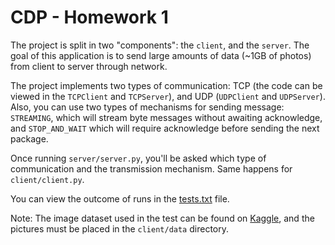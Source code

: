# CDP - Homework 1

The project is split in two "components": the `client`, and the `server`. The goal of this application
is to send large amounts of data (~1GB of photos) from client to server through network.

The project implements two types of communication: TCP (the code can be viewed in the `TCPClient` and `TCPServer`),
and UDP (`UDPClient` and `UDPServer`). Also, you can use two types of mechanisms for sending message: `STREAMING`, which will
stream byte messages without awaiting acknowledge, and `STOP_AND_WAIT` which will require acknowledge
before sending the next package.

Once running `server/server.py`, you'll be asked which type of communication and the transmission mechanism. Same happens for
`client/client.py`.

You can view the outcome of runs in the [tests.txt](./tests.txt) file.

Note: The image dataset used in the test can be found on [Kaggle](https://www.kaggle.com/datasets/pavansanagapati/images-dataset), and the pictures must be placed in
the `client/data` directory.